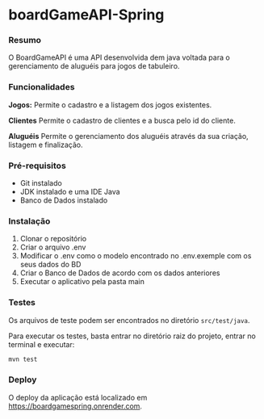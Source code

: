 # boardGameAPI-Spring

### Resumo

O BoardGameAPI é uma API desenvolvida dem java voltada para o gerenciamento de aluguéis para jogos de tabuleiro.

### Funcionalidades 

**Jogos:** Permite o cadastro e a listagem dos jogos existentes.

**Clientes** Permite o cadastro de clientes e a busca pelo id do cliente.

**Aluguéis** Permite o gerenciamento dos aluguéis através da sua criação, listagem e finalização.

### Pré-requisitos

- Git instalado
- JDK instalado e uma IDE Java
- Banco de Dados instalado

### Instalação

1. Clonar o repositório
2. Criar o arquivo .env
3. Modificar o .env como o modelo encontrado no .env.exemple com os seus dados do BD
4. Criar o Banco de Dados de acordo com os dados anteriores
5. Executar o aplicativo pela pasta main

### Testes

Os arquivos de teste podem ser encontrados no diretório `src/test/java`.

Para executar os testes, basta entrar no diretório raiz do projeto, entrar no terminal e executar:

```bash
mvn test
```

### Deploy

O deploy da aplicação está localizado em https://boardgamespring.onrender.com.

